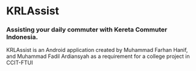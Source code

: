 # KRLAssist

### Assisting your daily commuter with Kereta Commuter Indonesia.

KRLAssist is an Android application created by Muhammad Farhan Hanif, and Muhammad Fadil Ardiansyah as a requirement for a college project in CCIT-FTUI